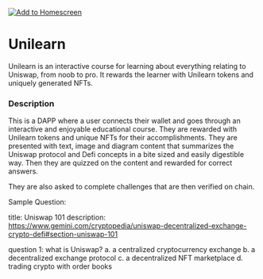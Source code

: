 [![Add to Homescreen](https://img.shields.io/badge/Skynet-Add%20To%20Homescreen-00c65e?logo=skynet&labelColor=0d0d0d)](https://homescreen.hns.siasky.net/#/skylink/_ALRPX23UhpmjOD_slkEinJpUjJguPA8V_yx-S3W6aYM1g)

# Unilearn

Unilearn is an interactive course for learning about everything relating to Uniswap, from noob to pro. It rewards the learner with Unilearn tokens and uniquely generated NFTs.

### Description
This is a DAPP where a user connects their wallet and goes through an interactive and enjoyable educational course. They are rewarded with Unilearn tokens and unique NFTs for their accomplishments. They are presented with text, image and diagram content that summarizes the Uniswap protocol and Defi concepts in a bite sized and easily digestible way. Then they are quizzed on the content and rewarded for correct answers.

They are also asked to complete challenges that are then verified on chain. 

Sample Question:

title:
Uniswap 101
description:
https://www.gemini.com/cryptopedia/uniswap-decentralized-exchange-crypto-defi#section-uniswap-101

question 1:
what is Uniswap?
a. a centralized cryptocurrency exchange
b. a decentralized exchange protocol
c. a decentralized NFT marketplace
d. trading crypto with order books

